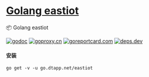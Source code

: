 <h1>
<a href="https://www.dtapp.net/">Golang eastiot</a>
</h1>

📦 Golang eastiot

[comment]: <> (go)
[![godoc](https://pkg.go.dev/badge/go.dtapp.net/eastiot?status.svg)](https://pkg.go.dev/go.dtapp.net/eastiot)
[![goproxy.cn](https://goproxy.cn/stats/go.dtapp.net/eastiot/badges/download-count.svg)](https://goproxy.cn/stats/go.dtapp.net/eastiot)
[![goreportcard.com](https://goreportcard.com/badge/go.dtapp.net/eastiot)](https://goreportcard.com/report/go.dtapp.net/eastiot)
[![deps.dev](https://img.shields.io/badge/deps-go-red.svg)](https://deps.dev/go/go.dtapp.net%2Feastiot)

#### 安装

```shell
go get -v -u go.dtapp.net/eastiot
```
